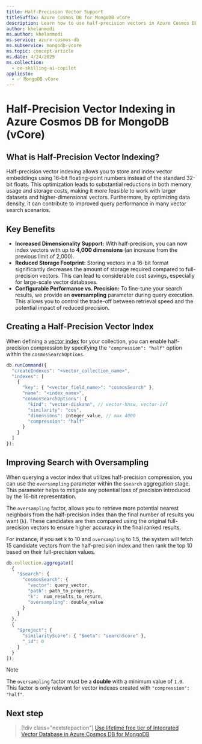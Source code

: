 ```yaml
---
title: Half-Precision Vector Support
titleSuffix: Azure Cosmos DB for MongoDB vCore
description: Learn how to use half-precision vectors in Azure Cosmos DB for MongoDB vCore for more efficient and scalable AI applications.
author: khelanmodi
ms.author: khelanmodi
ms.service: azure-cosmos-db
ms.subservice: mongodb-vcore
ms.topic: concept-article
ms.date: 4/24/2025
ms.collection:
  - ce-skilling-ai-copilot
appliesto:
  - ✅ MongoDB vCore
---
```


# Half-Precision Vector Indexing in Azure Cosmos DB for MongoDB (vCore)

## What is Half-Precision Vector Indexing?

Half-precision vector indexing allows you to store and index vector embeddings using 16-bit floating-point numbers instead of the standard 32-bit floats. This optimization leads to substantial reductions in both memory usage and storage costs, making it more feasible to work with larger datasets and higher-dimensional vectors. Furthermore, by optimizing data density, it can contribute to improved query performance in many vector search scenarios.

## Key Benefits

- **Increased Dimensionality Support:** With half-precision, you can now index vectors with up to **4,000 dimensions** (an increase from the previous limit of 2,000). 
- **Reduced Storage Footprint:** Storing vectors in a 16-bit format significantly decreases the amount of storage required compared to full-precision vectors. This can lead to considerable cost savings, especially for large-scale vector databases.
- **Configurable Performance vs. Precision:** To fine-tune your search results, we provide an **oversampling** parameter during query execution. This allows you to control the trade-off between retrieval speed and the potential impact of reduced precision.

## Creating a Half-Precision Vector Index

When defining a [vector index](./vector-search.md#perform-vector-similarity-search) for your collection, you can enable half-precision compression by specifying the `"compression": "half"` option within the `cosmosSearchOptions`.

```javascript
db.runCommand({
  "createIndexes": "<vector_collection_name>",
  "indexes": [
    {
      "key": { "<vector_field_name>": "cosmosSearch" },
      "name": "<index_name>",
      "cosmosSearchOptions": {
        "kind": "vector-diskann", // vector-hnsw, vector-ivf
        "similarity": "cos",
        "dimensions": integer_value, // max 4000
        "compression": "half"
      }
    }
  ]
});
```

## Improving Search with Oversampling

When querying a vector index that utilizes half-precision compression, you can use the `oversampling` parameter within the `$search` aggregation stage. This parameter helps to mitigate any potential loss of precision introduced by the 16-bit representation.

The `oversampling` factor, allows you to retrieve more potential nearest neighbors from the half-precision index than the final number of results you want (`k`). These candidates are then compared using the original full-precision vectors to ensure higher accuracy in the final ranked results. 

For instance, if you set `k` to 10 and `oversampling` to 1.5, the system will fetch 15 candidate vectors from the half-precision index and then rank the top 10 based on their full-precision values.

```javascript
db.collection.aggregate([
  {
    "$search": {
      "cosmosSearch": {
        "vector": query_vector,
        "path": path_to_property,
        "k":  num_results_to_return,
        "oversampling": double_value
      }
    }
  },
  {
    "$project": {
      "similarityScore": { "$meta": "searchScore" },
      "_id": 0
    }
  }
]);
```

> [!NOTE]
> The `oversampling` factor must be a **double** with a minimum value of `1.0`. This factor is only relevant for vector indexes created with `"compression": "half"`.
## Next step

> [!div class="nextstepaction"]
> [Use lifetime free tier of Integrated Vector Database in Azure Cosmos DB for MongoDB](free-tier.md)
